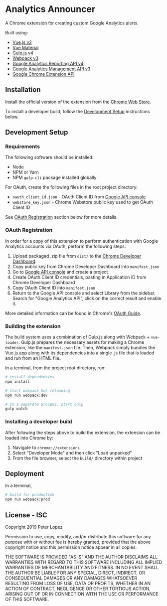 # Analytics Announcer

A Chrome extension for creating custom Google Analytics alerts.

Built using:
- [Vue.js v2](https://vuejs.org/)
- [Vue Material](https://vuematerial.io)
- [Gulp.js v4](https://gulpjs.com/)
- [Webpack v3](https://webpack.js.org/)
- [Google Analytics Reporting API v4](https://developers.google.com/analytics/devguides/reporting/core/v4)
- [Google Analytics Management API v3](https://developers.google.com/analytics/devguides/config/mgmt/v3)
- [Google Chrome Extension API](https://developer.chrome.com/extensions/overview)

## Installation

Install the official version of the extension from the [Chrome Web Store](https://chrome.google.com/webstore).

To install a developer build, follow the [Development Setup](https://github.com/peterlopez/analytics-announcer#development-setup) instructions below.

## Development Setup

### Requirements

The following software should be installed:

- Node
- NPM or Yarn
- NPM `gulp-cli` package installed globally

For OAuth, create the following files in the root project directory:

- `oauth_client_id.json` - OAuth Client ID from [Google API console](https://console.developers.google.com/apis)
- `webstore_key.json` - Chrome Webstore public key used to get OAuth Client ID

See [OAuth Registration](https://github.com/peterlopez/analytics-announcer#oauth-registration) section below for more details.

### OAuth Registration

In order for a copy of this extension to perform authentication with Google Analytics accounts via OAuth, perform the following steps:

1. Upload packaged .zip file from `dist/` to the [Chrome Developer Dashboard](https://chrome.google.com/webstore/developer/dashboard).
1. Copy public key from Chrome Developer Dashboard into `manifest.json`
1. Go to [Google API console](https://console.developers.google.com/apis) and create a project
1. Create OAuth Client ID credentials, pasting in Application ID from Chrome Developer Dashboard
1. Copy OAuth Client ID into `manifest.json`
1. Return to the Google API console and select Library from the sidebar. Search for "Google Analytics API", click on the correct result and enable it.

More detailed information can be found in Chrome's [OAuth Guide](https://developer.chrome.com/extensions/tut_oauth).

### Building the extension

The build system uses a combination of Gulp.js along with Webpack + `vue-loader`. Gulp.js prepares the necessary assets for making a Chrome extension, like the `manifest.json` file. Then, Webpack simply bundles the Vue.js app along with its dependencies into a single .js file that is loaded and run from an HTML file.

In a terminal, from the project root directory, run:

``` bash
# install dependencies
npm install

# start webpack hot reloading
npm run webpack:dev

# in a separate process, start Gulp
gulp watch
```

### Installing a developer build

After following the steps above to build the extension, the extension can be loaded into Chrome by:

1. Navigate to `chrome://extensions`
1. Select "Developer Mode" and then click "Load unpacked"
1. From the file browser, select the `build/` directory within project

## Deployment

In a terminal,

``` bash
# build for production
npm run webpack:prod
```

## License - ISC

Copyright 2019 Peter Lopez

Permission to use, copy, modify, and/or distribute this software for any purpose with or without fee is hereby granted, provided that the above copyright notice and this permission notice appear in all copies.

THE SOFTWARE IS PROVIDED "AS IS" AND THE AUTHOR DISCLAIMS ALL WARRANTIES WITH REGARD TO THIS SOFTWARE INCLUDING ALL IMPLIED WARRANTIES OF MERCHANTABILITY AND FITNESS. IN NO EVENT SHALL THE AUTHOR BE LIABLE FOR ANY SPECIAL, DIRECT, INDIRECT, OR CONSEQUENTIAL DAMAGES OR ANY DAMAGES WHATSOEVER RESULTING FROM LOSS OF USE, DATA OR PROFITS, WHETHER IN AN ACTION OF CONTRACT, NEGLIGENCE OR OTHER TORTIOUS ACTION, ARISING OUT OF OR IN CONNECTION WITH THE USE OR PERFORMANCE OF THIS SOFTWARE.
